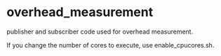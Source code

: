 # overhead_measurement

publisher and subscriber code used for overhead measurement.

If you change the number of cores to execute, use enable_cpucores.sh.
